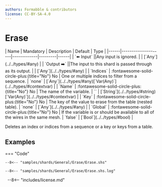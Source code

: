 ```yaml
---
authors: Formabble & contributors
license: CC-BY-SA-4.0
---
```



# Erase

<div class="sh-parameters" markdown="1">
| Name | Mandatory | Description | Default | Type |
|------|---------------------|-------------|---------|------|
| `⬅️ Input` ||Any input is ignored. | | [`Any`](../../types/#any) |
| `Output ➡️` ||The input to this shard is passed through as its output. | | [`Any`](../../types/#any) |
| `Indices` | :fontawesome-solid-circle-plus:{title="No"} No  | One or multiple indices to filter from a sequence. | `none` | [`Any`](../../types/#any)[`Var(Any)`](../../types/#contextvar) |
| `Name` | :fontawesome-solid-circle-plus:{title="No"} No  | The name of the variable. | `` | [`String`](../../types/#string)[`Var(Any)`](../../types/#contextvar) |
| `Key` | :fontawesome-solid-circle-plus:{title="No"} No  | The key of the value to erase from the table (nested table). | `none` | [`Any`](../../types/#any) |
| `Global` | :fontawesome-solid-circle-plus:{title="No"} No  | If the variable is or should be available to all of the wires in the same mesh. | `false` | [`Bool`](../../types/#bool) |

</div>

Deletes an index or indices from a sequence or a key or keys from a table.

## Examples

=== "Code"

  ```x86asm linenums="1"
  --8<-- "samples/shards/General/Erase/Erase.shs"
  ```

  ```
  --8<-- "samples/shards/General/Erase/Erase.shs.log"
  ```
&nbsp;
--8<-- "includes/license.md"

